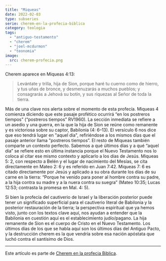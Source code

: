 ```yaml
---
title: "Miqueas"
date: 2022-02-03
type: subseries
serie: cherem-en-la-profecia-biblica
category: teologia
tags:
  - "antiguo-testamento"
  - "cherem"
  - "joel-mcdurmon"
  - "teonomia"
image:
  src: cherem-profecia.png
---
```


Cherem aparece en Miqueas 4:13:

> Levántate y trilla, hija de Sion, porque haré tu cuerno como de hierro, y tus uñas de bronce, y desmenuzarás a muchos pueblos; y consagrarás a Jehová su botín, y sus riquezas al Señor de toda la tierra.

Más de una clave nos alerta sobre el momento de esta profecía. Miqueas 4 comienza diciendo que este pasaje profético ocurrirá “en los postreros tiempos” (“postreros tiempos” RV1960). La sección inmediata se refiere a un asedio y una guerra, en la que la hija de Sion se reúne como remanente y es victoriosa sobre su captor, Babilonia (4: 6–13). El versículo 6 nos dice que eso tendrá lugar en "aquel día", refiriéndose a los mismos días que el pasaje anterior llama "postreros tiempos”. El resto de Miqueas también comparte un contexto perfecto. Sabemos a qué últimos días y a qué “aquel día” se refiere esto en última instancia porque el Nuevo Testamento nos lo coloca al citar ese mismo contexto y aplicarlo a los días de Jesús. Miqueas 5: 2, con respecto a Belén y el lugar de nacimiento del Mesías, se cita directamente en Mateo 2: 6 y es referido en Juan 7:42. Miqueas 7: 6 es citado directamente por Jesús y aplicado a su obra durante los días de su carne en la tierra: “Porque he venido para poner al hombre contra su padre, a la hija contra su madre y a la nuera contra su suegra” (Mateo 10:35; Lucas 12:53; contrasta la promesa en Mal. 4: 5).

Si bien la profecía del cautiverio de Israel y la liberación posterior puede tener un significado superficial para el cautiverio literal de Babilonia y la posterior restauración de la tierra; la perspectiva espiritual que ya hemos visto, junto con los textos clave aquí, nos ayudan a entender que la Babilonia en cuestión aquí es el establecimiento judío/pagano. La hija remanente de Sion es el cuerpo de Cristo en el Nuevo Testamento. Los últimos días de los que se habla aquí son los últimos días del Antiguo Pacto, y la destrucción cherem es la que vendría sobre esa nación apóstata que luchó contra el santísimo de Dios.

* * *

Este artículo es parte de [Cherem en la profecia Biblica](/articulos/cherem-en-la-profecia-biblica).
